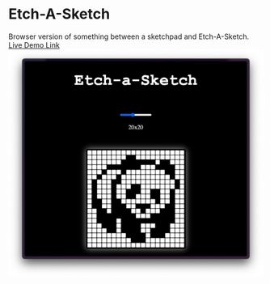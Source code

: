 # Etch-A-Sketch
Browser version of something between a sketchpad and Etch-A-Sketch.<br>
[Live Demo Link](https://paritoshparashar.github.io/Etch-A-Sketch/)
<br> ![Preview Image](panda.png)
